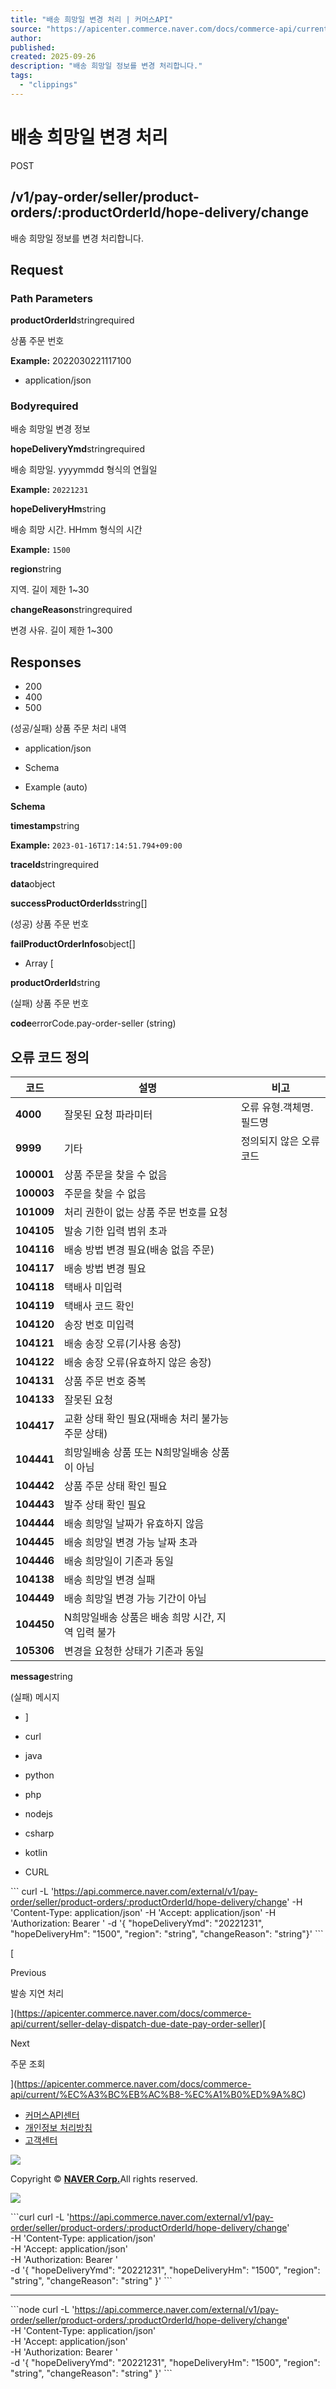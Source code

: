 ```yaml
---
title: "배송 희망일 변경 처리 | 커머스API"
source: "https://apicenter.commerce.naver.com/docs/commerce-api/current/seller-change-hope-delivery-pay-order-seller"
author:
published:
created: 2025-09-26
description: "배송 희망일 정보를 변경 처리합니다."
tags:
  - "clippings"
---
```

# 배송 희망일 변경 처리

POST

## /v1/pay-order/seller/product-orders/:productOrderId/hope-delivery/change

배송 희망일 정보를 변경 처리합니다.

## Request

### Path Parameters

**productOrderId**stringrequired

상품 주문 번호

**Example:** 2022030221117100

- application/json

### Body**required**

배송 희망일 변경 정보

**hopeDeliveryYmd**stringrequired

배송 희망일. yyyymmdd 형식의 연월일

**Example:** `20221231`

**hopeDeliveryHm**string

배송 희망 시간. HHmm 형식의 시간

**Example:** `1500`

**region**string

지역. 길이 제한 1~30

**changeReason**stringrequired

변경 사유. 길이 제한 1~300

## Responses

- 200
- 400
- 500

(성공/실패) 상품 주문 처리 내역

- application/json

- Schema
- Example (auto)

**Schema**

**timestamp**string<date-time>

**Example:** `2023-01-16T17:14:51.794+09:00`

**traceId**stringrequired

**data**object

**successProductOrderIds**string[]

(성공) 상품 주문 번호

**failProductOrderInfos**object[]

- Array [
    

**productOrderId**string

(실패) 상품 주문 번호

**code**errorCode.pay-order-seller (string)

## 오류 코드 정의

|코드|설명|비고|
|---|---|---|
|**4000**|잘못된 요청 파라미터|오류 유형.객체명.필드명|
|**9999**|기타|정의되지 않은 오류 코드|
|**100001**|상품 주문을 찾을 수 없음||
|**100003**|주문을 찾을 수 없음||
|**101009**|처리 권한이 없는 상품 주문 번호를 요청||
|**104105**|발송 기한 입력 범위 초과||
|**104116**|배송 방법 변경 필요(배송 없음 주문)||
|**104117**|배송 방법 변경 필요||
|**104118**|택배사 미입력||
|**104119**|택배사 코드 확인||
|**104120**|송장 번호 미입력||
|**104121**|배송 송장 오류(기사용 송장)||
|**104122**|배송 송장 오류(유효하지 않은 송장)||
|**104131**|상품 주문 번호 중복||
|**104133**|잘못된 요청||
|**104417**|교환 상태 확인 필요(재배송 처리 불가능 주문 상태)||
|**104441**|희망일배송 상품 또는 N희망일배송 상품이 아님||
|**104442**|상품 주문 상태 확인 필요||
|**104443**|발주 상태 확인 필요||
|**104444**|배송 희망일 날짜가 유효하지 않음||
|**104445**|배송 희망일 변경 가능 날짜 초과||
|**104446**|배송 희망일이 기존과 동일||
|**104138**|배송 희망일 변경 실패||
|**104449**|배송 희망일 변경 가능 기간이 아님||
|**104450**|N희망일배송 상품은 배송 희망 시간, 지역 입력 불가||
|**105306**|변경을 요청한 상태가 기존과 동일||

**message**string

(실패) 메시지

- ]
    

- curl
- java
- python
- php
- nodejs
- csharp
- kotlin

- CURL

\`\`\`
curl -L 'https://api.commerce.naver.com/external/v1/pay-order/seller/product-orders/:productOrderId/hope-delivery/change' \-H 'Content-Type: application/json' \-H 'Accept: application/json' \-H 'Authorization: Bearer <token>' \-d '{  "hopeDeliveryYmd": "20221231",  "hopeDeliveryHm": "1500",  "region": "string",  "changeReason": "string"}'
\`\`\`

[

Previous

발송 지연 처리

](https://apicenter.commerce.naver.com/docs/commerce-api/current/seller-delay-dispatch-due-date-pay-order-seller)[

Next

주문 조회

](https://apicenter.commerce.naver.com/docs/commerce-api/current/%EC%A3%BC%EB%AC%B8-%EC%A1%B0%ED%9A%8C)

- [커머스API센터](https://apicenter.commerce.naver.com/)
- [개인정보 처리방침](https://business.naver.com/privacy/privacy.html)
- [고객센터](https://help.sell.smartstore.naver.com/faq/list.help?categoryId=10783)

![](https://apicenter.commerce.naver.com/docs/img/logo_naver.svg)

Copyright © [**NAVER Corp.**](https://www.navercorp.com/ "새창")All rights reserved.

![](chrome-extension://cgococegfcmmfcjggpgelfbjkkncclkf/static/icon/ico_logo_128.png)


\`\`\`curl
curl -L 'https://api.commerce.naver.com/external/v1/pay-order/seller/product-orders/:productOrderId/hope-delivery/change' \
-H 'Content-Type: application/json' \
-H 'Accept: application/json' \
-H 'Authorization: Bearer <token>' \
-d '{
  "hopeDeliveryYmd": "20221231",
  "hopeDeliveryHm": "1500",
  "region": "string",
  "changeReason": "string"
}'
\`\`\`


******
\`\`\`node
curl -L 'https://api.commerce.naver.com/external/v1/pay-order/seller/product-orders/:productOrderId/hope-delivery/change' \
-H 'Content-Type: application/json' \
-H 'Accept: application/json' \
-H 'Authorization: Bearer <token>' \
-d '{
  "hopeDeliveryYmd": "20221231",
  "hopeDeliveryHm": "1500",
  "region": "string",
  "changeReason": "string"
}'
\`\`\`
